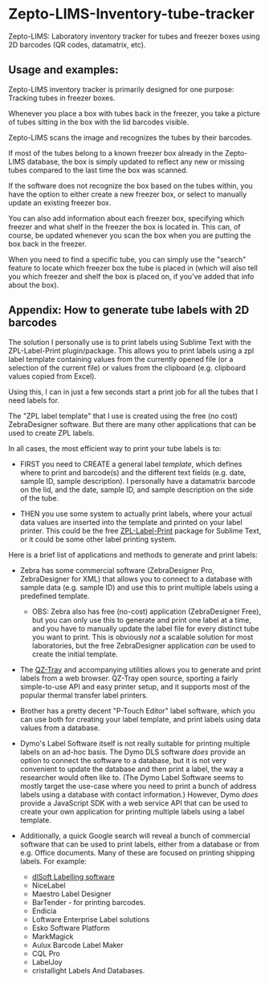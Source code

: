 # Zepto-LIMS-Inventory-tube-tracker

Zepto-LIMS: Laboratory inventory tracker for tubes and freezer boxes using 2D barcodes (QR codes, datamatrix, etc).



## Usage and examples:


Zepto-LIMS inventory tracker is primarily designed for one purpose: 
Tracking tubes in freezer boxes.

Whenever you place a box with tubes back in the freezer,
you take a picture of tubes sitting in the box with the lid barcodes visible.

Zepto-LIMS scans the image and recognizes the tubes by their barcodes.

If most of the tubes belong to a known freezer box already in the Zepto-LIMS database,
the box is simply updated to reflect any new or missing tubes compared to 
the last time the box was scanned.

If the software does not recognize the box based on the tubes within, 
you have the option to either create a new freezer box, 
or select to manually update an existing freezer box.

You can also add information about each freezer box, specifying which freezer
and what shelf in the freezer the box is located in. This can, of course, be
updated whenever you scan the box when you are putting the box back in the freezer.

When you need to find a specific tube, you can simply use the "search" feature
to locate which freezer box the tube is placed in (which will also tell you which 
freezer and shelf the box is placed on, if you've added that info about the box).














## Appendix: How to generate tube labels with 2D barcodes

The solution I personally use is to print labels using Sublime Text 
with the ZPL-Label-Print plugin/package.
This allows you to print labels using a zpl label template containing 
values from the currently opened file (or a selection of the current file)
or values from the clipboard (e.g. clipboard values copied from Excel).

Using this, I can in just a few seconds start a print job for all the tubes 
that I need labels for.

The "ZPL label template" that I use is created using the free (no cost) 
ZebraDesigner software. But there are many other applications that can be
used to create ZPL labels.


In all cases, the most efficient way to print your tube labels is to:

* FIRST you need to CREATE a general label *template*, which defines where to print 
	and barcode(s) and the different text fields (e.g. date, sample ID, 
	sample description).
	I personally have a datamatrix barcode on the lid, and the date, 
	sample ID, and sample description on the side of the tube.

* THEN you use some system to actually print labels, where your actual data values
	are inserted into the template and printed on your label printer.
	This could be the free [ZPL-Label-Print](https://github.com/scholer/sublime-zpl-label-print)
	package for Sublime Text, or it could be some other label printing system.




Here is a brief list of applications and methods to generate and print labels:

* Zebra has some commercial software (ZebraDesigner Pro, ZebraDesigner for XML)
	that allows you to connect to a database with sample data (e.g. sample ID)
	and use this to print multiple labels using a predefined template.
	* OBS: Zebra also has free (no-cost) application (ZebraDesigner Free), but you can 
	only use this to generate and print one label at a time, and you have to manually
	update the label file for every distinct tube you want to print. This is obviously
	*not* a scalable solution for most laboratories, but the free ZebraDesigner 
	application *can* be used to create the initial template.

* The [QZ-Tray](https://qz.io/) and accompanying utilities allows you to generate and print 
	labels from a web browser. 
	QZ-Tray open source, sporting a fairly simple-to-use API and easy printer setup,
	and it supports most of the popular thermal transfer label printers.

* Brother has a pretty decent "P-Touch Editor" label software, which you can use both
 	for creating your label template, and print labels using data values from a database.

* Dymo's Label Software itself is not really suitable for printing multiple labels
	on an ad-hoc basis. The Dymo DLS software *does* provide an option to connect 
	the software to a database, but it is not very convenient to update the database
	and then print a label, the way a researcher would often like to.
	(The Dymo Label Software seems to mostly target the use-case where you need to print
	a bunch of address labels using a database with contact information.)
	However, Dymo *does* provide a JavaScript SDK with a web service API 
	that can be used to create your own application for printing multiple 
	labels using a label template.

* Additionally, a quick Google search will reveal a bunch of commercial software that
	can be used to print labels, either from a database or from e.g. Office documents.
	Many of these are focused on printing shipping labels.
	For example:
	* [dlSoft Labelling software](https://www.dlsoft.com/label_software.htm)
	* NiceLabel
	* Maestro Label Designer
	* BarTender - for printing barcodes.
	* Endicia
	* Loftware Enterprise Label solutions
	* Esko Software Platform
	* MarkMagick
	* Aulux Barcode Label Maker
	* CQL Pro
	* LabelJoy
	* cristallight Labels And Databases.


